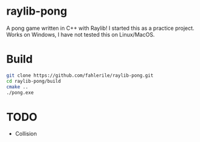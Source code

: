 # raylib-pong

A pong game written in C++ with Raylib! I started this as a practice project. Works on Windows, I have not tested this on Linux/MacOS.

# Build

```bash
git clone https://github.com/fahlerile/raylib-pong.git
cd raylib-pong/build
cmake ..
./pong.exe
```

# TODO

- Collision